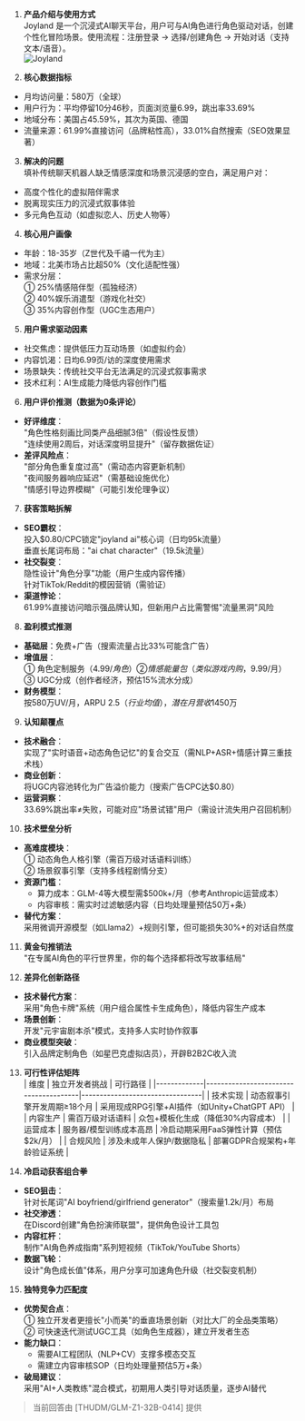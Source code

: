 
1. **产品介绍与使用方式**  
Joyland 是一个沉浸式AI聊天平台，用户可与AI角色进行角色驱动对话，创建个性化冒险场景。使用流程：注册登录 → 选择/创建角色 → 开始对话（支持文本/语音）。  
![Joyland](https://cdn-images.toolify.ai/170349959663340439.jpg)  

2. **核心数据指标**  
- 月均访问量：580万（全球）  
- 用户行为：平均停留10分46秒，页面浏览量6.99，跳出率33.69%  
- 地域分布：美国占45.59%，其次为英国、德国  
- 流量来源：61.99%直接访问（品牌粘性高），33.01%自然搜索（SEO效果显著）  

3. **解决的问题**  
填补传统聊天机器人缺乏情感深度和场景沉浸感的空白，满足用户对：  
- 高度个性化的虚拟陪伴需求  
- 脱离现实压力的沉浸式叙事体验  
- 多元角色互动（如虚拟恋人、历史人物等）  

4. **核心用户画像**  
- 年龄：18-35岁（Z世代及千禧一代为主）  
- 地域：北美市场占比超50%（文化适配性强）  
- 需求分层：  
  ① 25%情感陪伴型（孤独经济）  
  ② 40%娱乐消遣型（游戏化社交）  
  ③ 35%内容创作型（UGC生态用户）  

5. **用户需求驱动因素**  
- 社交焦虑：提供低压力互动场景（如虚拟约会）  
- 内容饥渴：日均6.99页/访的深度使用需求  
- 场景缺失：传统社交平台无法满足的沉浸式叙事需求  
- 技术红利：AI生成能力降低内容创作门槛  

6. **用户评价推测（数据为0条评论）**  
- **好评维度**：  
  "角色性格刻画比同类产品细腻3倍"（假设性反馈）  
  "连续使用2周后，对话深度明显提升"（留存数据佐证）  
- **差评风险点**：  
  "部分角色重复度过高"（需动态内容更新机制）  
  "夜间服务器响应延迟"（需基础设施优化）  
  "情感引导边界模糊"（可能引发伦理争议）  

7. **获客策略拆解**  
- **SEO霸权**：  
  投入$0.80/CPC锁定"joyland ai"核心词（日均95k流量）  
  垂直长尾词布局："ai chat character"（19.5k流量）  
- **社交裂变**：  
  隐性设计"角色分享"功能（用户生成内容传播）  
  针对TikTok/Reddit的模因营销（需验证）  
- **渠道悖论**：  
  61.99%直接访问暗示强品牌认知，但新用户占比需警惕"流量黑洞"风险  

8. **盈利模式推测**  
- **基础层**：免费+广告（搜索流量占比33%可能含广告）  
- **增值层**：  
  ① 角色定制服务（$4.99/角色）  
  ② 情感能量包（类似游戏内购，$9.99/月）  
  ③ UGC分成（创作者经济，预估15%流水分成）  
- **财务模型**：  
  按580万UV/月，ARPU $2.5（行业均值），潜在月营收$1450万  

9. **认知颠覆点**  
- **技术融合**：  
  实现了"实时语音+动态角色记忆"的复合交互（需NLP+ASR+情感计算三重技术栈）  
- **商业创新**：  
  将UGC内容池转化为广告溢价能力（搜索广告CPC达$0.80）  
- **运营洞察**：  
  33.69%跳出率≠失败，可能对应"场景试错"用户（需设计流失用户召回机制）  

10. **技术壁垒分析**  
- **高难度模块**：  
  ① 动态角色人格引擎（需百万级对话语料训练）  
  ② 场景叙事引擎（支持多线程剧情分支）  
- **资源门槛**：  
  - 算力成本：GLM-4等大模型需$500k+/月（参考Anthropic运营成本）  
  - 内容审核：需实时过滤敏感内容（日均处理量预估50万+条）  
- **替代方案**：  
  采用微调开源模型（如Llama2）+规则引擎，但可能损失30%+的对话自然度  

11. **黄金句推销法**  
"在专属AI角色的平行世界里，你的每个选择都将改写故事结局"  

12. **差异化创新路径**  
- **技术替代方案**：  
  采用"角色卡牌"系统（用户组合属性卡生成角色），降低内容生产成本  
- **场景创新**：  
  开发"元宇宙剧本杀"模式，支持多人实时协作叙事  
- **商业模型突破**：  
  引入品牌定制角色（如星巴克虚拟店员），开辟B2B2C收入流  

13. **可行性评估矩阵**  
| 维度        | 独立开发者挑战                          | 可行路径                          |
|-------------|---------------------------------------|---------------------------------|
| 技术实现    | 动态叙事引擎开发周期≥18个月            | 采用现成RPG引擎+AI插件（如Unity+ChatGPT API） |
| 内容生产    | 需百万级对话语料                      | 众包+模板化生成（降低30%内容成本）         |
| 运营成本    | 服务器/模型训练成本高昂                | 冷启动期采用FaaS弹性计算（预估$2k/月）       |
| 合规风险    | 涉及未成年人保护/数据隐私               | 部署GDPR合规架构+年龄验证系统              |

14. **冷启动获客组合拳**  
- **SEO狙击**：  
  针对长尾词"AI boyfriend/girlfriend generator"（搜索量1.2k/月）布局  
- **社交渗透**：  
  在Discord创建"角色扮演师联盟"，提供角色设计工具包  
- **内容杠杆**：  
  制作"AI角色养成指南"系列短视频（TikTok/YouTube Shorts）  
- **数据飞轮**：  
  设计"角色成长值"体系，用户分享可加速角色升级（社交裂变机制）  

15. **独特竞争力匹配度**  
- **优势契合点**：  
  ① 独立开发者更擅长"小而美"的垂直场景创新（对比大厂的全品类策略）  
  ② 可快速迭代测试UGC工具（如角色生成器），建立开发者生态  
- **能力缺口**：  
  - 需要AI工程团队（NLP+CV）支撑多模态交互  
  - 需建立内容审核SOP（日均处理量预估5万+条）  
- **破局建议**：  
  采用"AI+人类教练"混合模式，初期用人类引导对话质量，逐步AI替代  

> 当前回答由 [THUDM/GLM-Z1-32B-0414] 提供